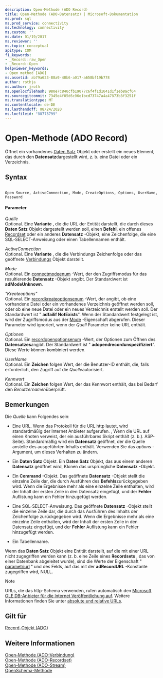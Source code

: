 ```yaml
---
description: Open-Methode (ADO Record)
title: Open-Methode (ADO-Datensatz) | Microsoft-Dokumentation
ms.prod: sql
ms.prod_service: connectivity
ms.technology: connectivity
ms.custom: ''
ms.date: 01/19/2017
ms.reviewer: ''
ms.topic: conceptual
apitype: COM
f1_keywords:
- _Record::raw_Open
- _Record::Open
helpviewer_keywords:
- Open method [ADO]
ms.assetid: ab79a623-88a9-40b6-a017-a658bf19b778
author: rothja
ms.author: jroth
ms.openlocfilehash: 980e7c840cfb19077c6f4f1d1041d1f1eb8acf64
ms.sourcegitcommit: 7345e4f05d6c06e1bcd73747a4a47873b3f3251f
ms.translationtype: MT
ms.contentlocale: de-DE
ms.lasthandoff: 08/24/2020
ms.locfileid: "88773799"
---
```

# <a name="open-method-ado-record"></a>Open-Methode (ADO Record)
Öffnet ein vorhandenes [Daten Satz](./record-object-ado.md) Objekt oder erstellt ein neues Element, das durch den **Datensatz**dargestellt wird, z. b. eine Datei oder ein Verzeichnis.  
  
## <a name="syntax"></a>Syntax  
  
```  
  
Open Source, ActiveConnection, Mode, CreateOptions, Options, UserName, Password  
```  
  
#### <a name="parameters"></a>Parameter  
 *Quelle*  
 Optional. Eine **Variante** , die die URL der Entität darstellt, die durch dieses **Daten Satz** Objekt dargestellt werden soll, einen **Befehl**, ein offenes [Recordset](./recordset-object-ado.md) oder ein anderes **Datensatz** -Objekt, eine Zeichenfolge, die eine SQL-SELECT-Anweisung oder einen Tabellennamen enthält.  
  
 *ActiveConnection*  
 Optional. Eine **Variante** , die die Verbindungs Zeichenfolge oder das geöffnete [Verbindungs](./connection-object-ado.md) Objekt darstellt.  
  
 *Mode*  
 Optional. Ein [connectmodeenum](./connectmodeenum.md) -Wert, der den Zugriffsmodus für das resultierende **Datensatz** -Objekt angibt. Der Standardwert ist **adModeUnknown**.  
  
 *"Kreateoptions"*  
 Optional. Ein [recordkreateoptionsenum](./recordcreateoptionsenum.md) -Wert, der angibt, ob eine vorhandene Datei oder ein vorhandenes Verzeichnis geöffnet werden soll, oder ob eine neue Datei oder ein neues Verzeichnis erstellt werden soll. Der Standardwert ist " **adfailif NotExists**". Wenn der Standardwert festgelegt ist, wird der Zugriffsmodus aus der [Mode](./mode-property-ado.md) -Eigenschaft abgerufen. Dieser Parameter wird ignoriert, wenn der *Quell* Parameter keine URL enthält.  
  
 *Optionen*  
 Optional. Ein [recordopenoptionsenum](./recordopenoptionsenum.md) -Wert, der Optionen zum Öffnen des **Datensatzes**angibt. Der Standardwert ist " **adopendrecordunspezifiziert**". Diese Werte können kombiniert werden.  
  
 *UserName*  
 Optional. Ein **Zeichen** folgen Wert, der die Benutzer-ID enthält, die, falls erforderlich, den Zugriff auf die *Quelle*autorisiert.  
  
 *Kennwort*  
 Optional. Ein **Zeichen** folgen Wert, der das Kennwort enthält, das bei Bedarf den *Benutzernamen*überprüft.  
  
## <a name="remarks"></a>Bemerkungen  
 Die *Quelle* kann Folgendes sein:  
  
-   Eine URL. Wenn das Protokoll für die URL http lautet, wird standardmäßig der Internet Anbieter aufgerufen. , Wenn die URL auf einen Knoten verweist, der ein ausführbares Skript enthält (z. b.). ASP-Seite). Standardmäßig wird ein **Datensatz** geöffnet, der die Quelle anstelle des ausgeführten Inhalts enthält. Verwenden Sie das *options* -Argument, um dieses Verhalten zu ändern.  
  
-   Ein **Daten Satz** Objekt. Ein **Daten Satz** Objekt, das aus einem anderen **Datensatz** geöffnet wird, Klonen das ursprüngliche **Datensatz** -Objekt.  
  
-   Ein **Command** -Objekt. Das geöffnete **Datensatz** -Objekt stellt die einzelne Zeile dar, die durch Ausführen des **Befehls**zurückgegeben wird. Wenn die Ergebnisse mehr als eine einzelne Zeile enthalten, wird der Inhalt der ersten Zeile in den Datensatz eingefügt, und der **Fehler** Auflistung kann ein Fehler hinzugefügt werden.  
  
-   Eine SQL-SELECT-Anweisung. Das geöffnete **Datensatz** -Objekt stellt die einzelne Zeile dar, die durch das Ausführen des Inhalts der Zeichenfolge zurückgegeben wird. Wenn die Ergebnisse mehr als eine einzelne Zeile enthalten, wird der Inhalt der ersten Zeile in den Datensatz eingefügt, und der **Fehler** Auflistung kann ein Fehler hinzugefügt werden.  
  
-   Ein Tabellenname.  
  
 Wenn das **Daten Satz** Objekt eine Entität darstellt, auf die mit einer URL nicht zugegriffen werden kann (z. b. eine Zeile eines **Recordsets** , das von einer Datenbank abgeleitet wurde), sind die Werte der Eigenschaft " [parametriurl](./parenturl-property-ado.md) " und des Felds, auf das mit der **adRecordURL** -Konstante zugegriffen wird, NULL.  
  
> [!NOTE]
>  URLs, die das http-Schema verwenden, rufen automatisch den [Microsoft OLE DB-Anbieter für die Internet Veröffentlichung auf](../../guide/appendixes/microsoft-ole-db-provider-for-internet-publishing.md). Weitere Informationen finden Sie unter [absolute und relative URLs](../../guide/data/absolute-and-relative-urls.md).  
  
## <a name="applies-to"></a>Gilt für  
 [Record-Objekt (ADO)](./record-object-ado.md)  
  
## <a name="see-also"></a>Weitere Informationen  
 [Open-Methode (ADO-Verbindung)](./open-method-ado-connection.md)   
 [Open-Methode (ADO-Recordset)](./open-method-ado-recordset.md)   
 [Open-Methode (ADO-Stream)](./open-method-ado-stream.md)   
 [OpenSchema-Methode](./openschema-method.md)